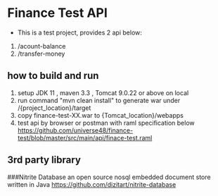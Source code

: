 # Finance Test API

- This is a test project, provides 2 api below:
1. /acount-balance   
2. /transfer-money

## how to build and run
1. setup JDK 11 , maven 3.3 , Tomcat 9.0.22 or above on local
2. run command "mvn clean install" to generate war under /{project_location}/target
3. copy finance-test-XX.war to {Tomcat_location}/webapps
4. test api by browser or postman with raml specification below
https://github.com/universe48/finance-test/blob/master/src/main/api/finace-test.raml

## 3rd party library
###Nitrite Database
an open source nosql embedded document store written in Java
https://github.com/dizitart/nitrite-database